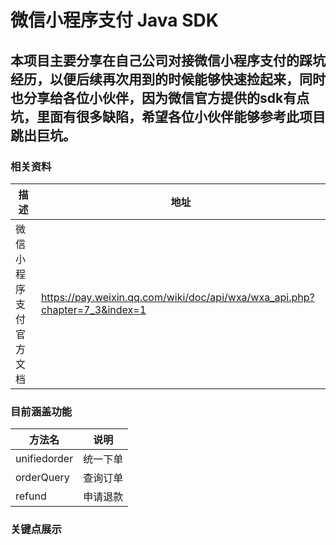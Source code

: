 # 微信小程序支付 Java SDK
本项目主要分享在自己公司对接微信小程序支付的踩坑经历，以便后续再次用到的时候能够快速捡起来，同时也分享给各位小伙伴，因为微信官方提供的sdk有点坑，里面有很多缺陷，希望各位小伙伴能够参考此项目
跳出巨坑。
---
### 相关资料
|   描述   |   地址   |
| ---- | ---- |
|   微信小程序支付官方文档   |   https://pay.weixin.qq.com/wiki/doc/api/wxa/wxa_api.php?chapter=7_3&index=1   |
### 目前涵盖功能  
|   方法名	   |   说明 |
| ---- | ---- |
|   unifiedorder   |   统一下单 |
|   orderQuery   |   查询订单   |
|    refund  |   申请退款   |
### 关键点展示
    
